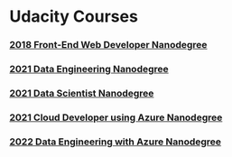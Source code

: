 # Udacity Courses

### [2018 Front-End Web Developer Nanodegree](https://github.com/kaysunphd/udacity/tree/main/frontend_web_developer_nanodegree)
### [2021 Data Engineering Nanodegree](https://github.com/kaysunphd/udacity/tree/main/data_engineering_nanodegree)
### [2021 Data Scientist Nanodegree](https://github.com/kaysunphd/udacity/tree/main/data_science_nanodegree)
### [2021 Cloud Developer using Azure Nanodegree](https://github.com/kaysunphd/udacity/tree/main/cloud_developer_azure_nanodegree)
### [2022 Data Engineering with Azure Nanodegree](https://github.com/kaysunphd/udacity/tree/main/data_engineering_azure_nanodegree)
